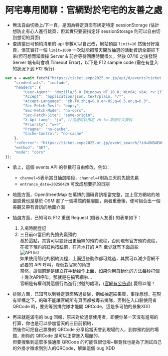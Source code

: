# 阿宅專用閒聊：官網對於宅宅的友善之處

- 無法自由切換上/下一頁，是因為特定頁面有綁定特定 sessionStorage (估計想防止有心人進行跳頁，但其實只要要指定好 sessionStorage 則可以自由切到想切的頁面)
- 查詢當日可預約清單的 api 參數可以自己改，網站預設 ```limit=10``` 然後分好幾頁，但其實打一個 ```limit=1000``` 一次就能把當天開放抽選的活動資訊全部抓下來(但可想而知很操 Server & 前台等待回應時間很久，然後 07/16 之後發現 Server 端有時會噴 Timeout Error)，以下是 F12 sample code (需在有登入的狀況下到 F12 執行)

```javascript
var a = await fetch("https://ticket.expo2025.or.jp/api/d/events?ticket_ids%5B%5D=8NB4EWUWKY&event_name=&entrance_date=20250429&count=1&limit=1000&event_type=0&next_token=&channel=5", {
    "credentials": "include",
    "headers": {
        "User-Agent": "Mozilla/5.0 (Windows NT 10.0; Win64; x64; rv:137.0) Gecko/20100101 Firefox/137.0",
        "Accept": "application/json, text/plain, */*",
        "Accept-Language": "zh-TW,zh;q=0.8,en-US;q=0.5,en;q=0.3",
        "Sec-Fetch-Dest": "empty",
        "Sec-Fetch-Mode": "no-cors",
        "Sec-Fetch-Site": "same-origin",
        "X-Api-Lang": "ja", //這邊可以指定 zh-tw 取回中文資料
        "Priority": "u=4",
        "Pragma": "no-cache",
        "Cache-Control": "no-cache"
    },
    "referrer": "https://ticket.expo2025.or.jp/event_search/?id=8NB4EWUWKY&keyword=%E3%81%AE&screen_id=108&entrance_date=20250422&lottery=5&event_type=0&reserve_id=",
    "method": "GET",
    "mode": "cors"
});
```

- 承上，這個 events API 的參數可自由修改，例如：
    - ```channel=5```表示當日抽選階段，```channel=4```則為三天前先搶先贏
    - ```entrance_date=20250429``` 可改成想要抓的日期 

- 地圖方面，OpenStreetMap 在萬博的圖磚資訊相當完整，加上官方網站的地圖感覺也是基於 OSM 畫了一張場館的輪廓圖，兩者重疊後，便可組合出一個美觀又帶有資訊的地圖介面

- 抽選方面，已知可以 F12 重送 Request (機器人友善) 的表單如下：
    1. 入場時間登記
    1. 三日前or當日的先搶先贏預約   
       基於這點，其實可以設計出更簡練的預約流程，否則現有官方預約流程，在按下預約的紅色按鈕前，在背地打的 API 至少就有下面這些   
       ![API list](https://i.imgur.com/zmpuck3.png)   
       如果使用簡化的預約流程，上面這些動作都可跳過，其實可以減少官網不必要的 API 呼叫，降低對官網的負擔   
       當然，這個前題是建立在手動操作上面，如果你用自動化的方法每秒打個十幾次API呼叫，那就是在搞官網啦…   
       官網是有權利將這個行為進行封號的處理，[(官網有公告過)](www.expo2025.or.jp.t.att.hp.transer.com/news/news-20250828-02/) 愛租以喔！   

- 排隊方面，已知可以到特定頁面略過排隊，例如抽選結果頁，事後想想，在現有架構之下，的確不能讓官網所有頁面都被導去排隊，否則在入口驗使用者 QRCode 時，要先等到排完隊才能開 QRCode，這是多可怕的景象XDD

- 再來就是滿宅的 bug 回報，原來對於通票使用者，即便你某一天沒有進場的打算，你也是可以參加當天的三日前預約，   
  然後你可把自己票券的 QRCode 分享給當天會到現場的人，到你預約到的場館，刷你的 QRCode 是可以正常進入場館的。   
  但要搜集到這麼多張通票 QRCode 的可能性很低啦~畢竟我也是為了測試自己的外掛才徵求到別人的QRCode，解鎖這個 bug XDD